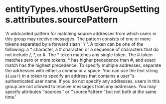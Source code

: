 # entityTypes.vhostUserGroupSettings.attributes.sourcePattern

'A wildcarded pattern for matching source addresses from which users in this group may receive messages. The pattern consists of one or more tokens separated by a forward slash ''/''. A token can be one of the following: a * character, a # character, or a sequence of characters that do not include /, *, or #.  The * token matches any single token.  The # token matches zero or more tokens. * has higher precedence than #, and exact match has the highest precedence. To specify multiple addresses, separate the addresses with either a comma or a space. You can use the text string `${user}` in a token to specify an address that contains a user''s authenticated user name. If you do not specify any addresses, users in this group are not allowed to receive messages from any addresses. You may specify attributes ''sources'' or ''sourcePattern'' but not both at the same time.'

